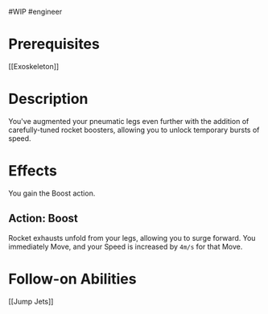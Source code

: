 #WIP #engineer 

# Prerequisites

[[Exoskeleton]]

# Description

You've augmented your pneumatic legs even further with the addition of carefully-tuned rocket boosters, allowing you to unlock temporary bursts of speed.

# Effects

You gain the Boost action.

## Action: Boost

Rocket exhausts unfold from your legs, allowing you to surge forward. You immediately Move, and your Speed is increased by `4m/s` for that Move.

# Follow-on Abilities

[[Jump Jets]]